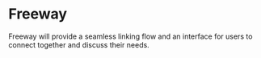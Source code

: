 # Freeway
Freeway will provide a seamless linking flow and an interface for users to connect together and discuss their needs.
